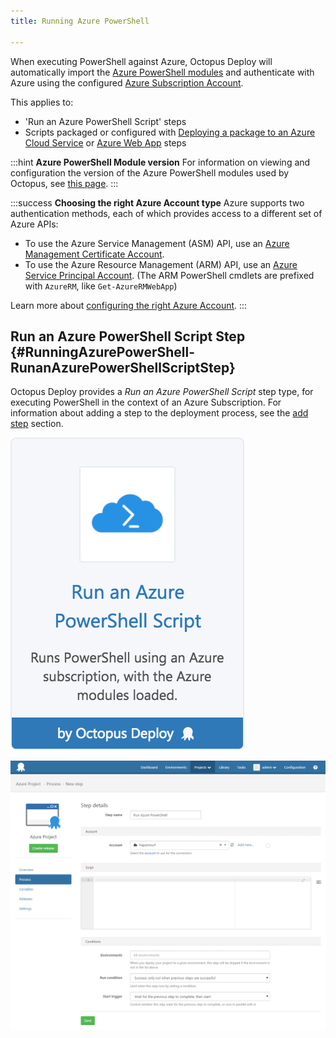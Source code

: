 ```yaml
---
title: Running Azure PowerShell

---
```



When executing PowerShell against Azure, Octopus Deploy will automatically import the [Azure PowerShell modules](https://github.com/Azure/azure-powershell) and authenticate with Azure using the configured [Azure Subscription Account](/docs/guides/azure-deployments/creating-an-azure-account/index.md).


This applies to:

- 'Run an Azure PowerShell Script' steps
- Scripts packaged or configured with [Deploying a package to an Azure Cloud Service](/docs/deploying-applications/deploying-to-azure/deploying-a-package-to-an-azure-cloud-service/index.md) or [Azure Web App](/docs/deploying-applications/deploying-to-azure/deploying-a-package-to-an-azure-web-app/index.md) steps


:::hint
**Azure PowerShell Module version**
For information on viewing and configuration the version of the Azure PowerShell modules used by Octopus, see [this page](/docs/guides/azure-deployments/running-azure-powershell/configuring-the-version-of-the-azure-powershell-modules.md).
:::

:::success
**Choosing the right Azure Account type**
Azure supports two authentication methods, each of which provides access to a different set of Azure APIs:

- To use the Azure Service Management (ASM) API, use an [Azure Management Certificate Account](/docs/guides/azure-deployments/creating-an-azure-account/creating-an-azure-management-certificate-account.md).
- To use the Azure Resource Management (ARM) API, use an [Azure Service Principal Account](/docs/guides/azure-deployments/creating-an-azure-account/creating-an-azure-service-principal-account.md). (The ARM PowerShell cmdlets are prefixed with `AzureRM`, like `Get-AzureRMWebApp`)



Learn more about [configuring the right Azure Account](/docs/guides/azure-deployments/creating-an-azure-account/index.md).
:::

## Run an Azure PowerShell Script Step {#RunningAzurePowerShell-RunanAzurePowerShellScriptStep}


Octopus Deploy provides a *Run an Azure PowerShell Script* step type, for executing PowerShell in the context of an Azure Subscription. For information about adding a step to the deployment process, see the [add step](http://docs.octopusdeploy.com/display/OD/Add+step) section.





![](/docs/images/5671696/5865912.png "width=170")








![](/docs/images/3048705/3278370.png "width=500")
